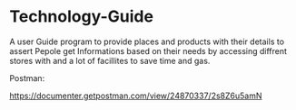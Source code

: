 # Technology-Guide
A user Guide program to provide places and products with their details to assert Pepole get Informations based on their needs by accessing diffrent stores with and a lot of facillites to save time and gas.

Postman:

https://documenter.getpostman.com/view/24870337/2s8Z6u5amN
